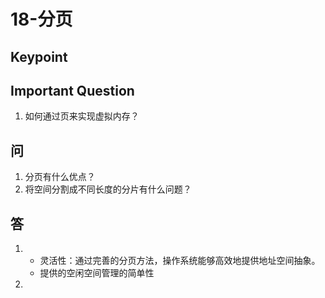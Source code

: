 # 18-分页

## Keypoint

## Important Question
1. 如何通过页来实现虚拟内存？

## 问
1. 分页有什么优点？
2. 将空间分割成不同长度的分片有什么问题？

## 答
1. 
    * 灵活性：通过完善的分页方法，操作系统能够高效地提供地址空间抽象。
    * 提供的空闲空间管理的简单性
2. 